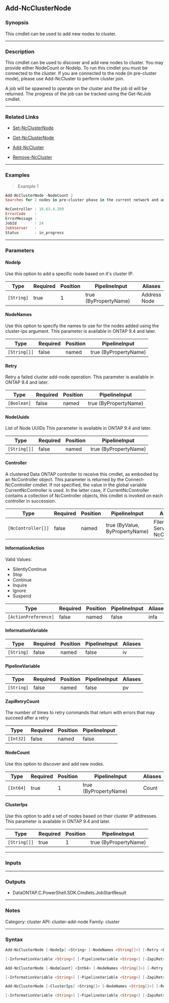 Add-NcClusterNode
-----------------

### Synopsis
This cmdlet can be used to add new nodes to cluster.

---

### Description

This cmdlet can be used to discover and add new nodes to cluster.  You may provide either NodeCount or NodeIp. To run this cmdlet you must be connected to the cluster. If you are connected to the node (in pre-cluster mode), please use Add-NcCluster to perform cluster join.

A job will be spawned to operate on the cluster and the job id will be returned. The progress of the job can be tracked using the Get-NcJob cmdlet.

---

### Related Links
* [Set-NcClusterNode](Set-NcClusterNode)

* [Get-NcClusterNode](Get-NcClusterNode)

* [Add-NcCluster](Add-NcCluster)

* [Remove-NcCluster](Remove-NcCluster)

---

### Examples
> Example 1

```PowerShell
Add-NcClusterNode -NodeCount 2
Searches for 2 nodes in pre-cluster phase in the current network and adds them to this cluster.

NcController : 10.63.4.209
ErrorCode    :
ErrorMessage :
JobId        : 24
JobVserver   :
Status       : in_progress

```

---

### Parameters
#### **NodeIp**
Use this option to add a specific node based on it's cluster IP.

|Type      |Required|Position|PipelineInput        |Aliases         |
|----------|--------|--------|---------------------|----------------|
|`[String]`|true    |1       |true (ByPropertyName)|Address<br/>Node|

#### **NodeNames**
Use this option to specify the names to use for the nodes added using the cluster-ips argument.
This parameter is available in ONTAP 9.4 and later.

|Type        |Required|Position|PipelineInput        |
|------------|--------|--------|---------------------|
|`[String[]]`|false   |named   |true (ByPropertyName)|

#### **Retry**
Retry a failed cluster add-node operation.
This parameter is available in ONTAP 9.4 and later.

|Type       |Required|Position|PipelineInput        |
|-----------|--------|--------|---------------------|
|`[Boolean]`|false   |named   |true (ByPropertyName)|

#### **NodeUuids**
List of Node UUIDs
This parameter is available in ONTAP 9.4 and later.

|Type        |Required|Position|PipelineInput        |
|------------|--------|--------|---------------------|
|`[String[]]`|false   |named   |true (ByPropertyName)|

#### **Controller**
A clustered Data ONTAP controller to receive this cmdlet, as embodied by an NcController object.  This parameter is returned by the Connect-NcController cmdlet.  If not specified, the value in the global variable CurrentNcController is used.  In the latter case, if CurrentNcController contains a collection of NcController objects, this cmdlet is invoked on each controller in succession.

|Type              |Required|Position|PipelineInput                 |Aliases                          |
|------------------|--------|--------|------------------------------|---------------------------------|
|`[NcController[]]`|false   |named   |true (ByValue, ByPropertyName)|Filer<br/>Server<br/>NcController|

#### **InformationAction**

Valid Values:

* SilentlyContinue
* Stop
* Continue
* Inquire
* Ignore
* Suspend

|Type                |Required|Position|PipelineInput|Aliases|
|--------------------|--------|--------|-------------|-------|
|`[ActionPreference]`|false   |named   |false        |infa   |

#### **InformationVariable**

|Type      |Required|Position|PipelineInput|Aliases|
|----------|--------|--------|-------------|-------|
|`[String]`|false   |named   |false        |iv     |

#### **PipelineVariable**

|Type      |Required|Position|PipelineInput|Aliases|
|----------|--------|--------|-------------|-------|
|`[String]`|false   |named   |false        |pv     |

#### **ZapiRetryCount**
The number of times to retry commands that return with errors that may succeed after a retry

|Type     |Required|Position|PipelineInput|
|---------|--------|--------|-------------|
|`[Int32]`|false   |named   |false        |

#### **NodeCount**
Use this option to discover and add new nodes.

|Type     |Required|Position|PipelineInput        |Aliases|
|---------|--------|--------|---------------------|-------|
|`[Int64]`|true    |1       |true (ByPropertyName)|Count  |

#### **ClusterIps**
Use this option to add a set of nodes based on their cluster IP addresses.
This parameter is available in ONTAP 9.4 and later.

|Type        |Required|Position|PipelineInput        |
|------------|--------|--------|---------------------|
|`[String[]]`|true    |1       |true (ByPropertyName)|

---

### Inputs

---

### Outputs
* DataONTAP.C.PowerShell.SDK.Cmdlets.JobStartResult

---

### Notes
Category: cluster
API: cluster-add-node
Family: cluster

---

### Syntax
```PowerShell
Add-NcClusterNode [-NodeIp] <String> [-NodeNames <String[]>] [-Retry <Boolean>] [-NodeUuids <String[]>] [-Controller <NcController[]>] [-InformationAction <ActionPreference>] 
```
```PowerShell
[-InformationVariable <String>] [-PipelineVariable <String>] [-ZapiRetryCount <Int32>] [<CommonParameters>]
```
```PowerShell
Add-NcClusterNode [-NodeCount] <Int64> [-NodeNames <String[]>] [-Retry <Boolean>] [-NodeUuids <String[]>] [-Controller <NcController[]>] [-InformationAction <ActionPreference>] 
```
```PowerShell
[-InformationVariable <String>] [-PipelineVariable <String>] [-ZapiRetryCount <Int32>] [<CommonParameters>]
```
```PowerShell
Add-NcClusterNode [-ClusterIps] <String[]> [-NodeNames <String[]>] [-Retry <Boolean>] [-NodeUuids <String[]>] [-Controller <NcController[]>] [-InformationAction <ActionPreference>] 
```
```PowerShell
[-InformationVariable <String>] [-PipelineVariable <String>] [-ZapiRetryCount <Int32>] [<CommonParameters>]
```
